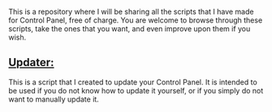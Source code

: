 This is a repository where I will be sharing all the scripts that I have made for Control Panel, free of charge. You are welcome to browse through these scripts, take the ones that you want, and even improve upon them if you wish.

## [Updater:](https://github.com/AtomicGaming666/controlpanel.gg-scripts/blob/main/updater/update.sh)
This is a script that I created to update your Control Panel. It is intended to be used if you do not know how to update it yourself, or if you simply do not want to manually update it.
